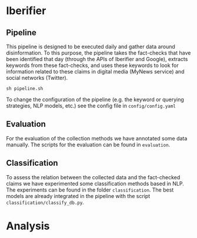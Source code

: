 # Iberifier

## Pipeline

This pipeline is designed to be executed daily and gather data around disinformation. To this purpose, the pipeline takes the fact-checks that have been identified that day (through the APIs of Iberifier and Google), extracts keywords from these fact-checks, and uses these keywords to look for information related to these claims in digital media (MyNews service) and social networks (Twitter). 

```
sh pipeline.sh
```
To change the configuration of the pipeline (e.g. the keyword or querying strategies, NLP models, etc.) see the config file in ```config/config.yaml```

## Evaluation

For the evaluation of the collection methods we have annotated some data manually. The scripts for the evaluation can be found in ```evaluation```.

## Classification

To assess the relation between the collected data and the fact-checked claims we have experimented some classification methods based in NLP. The experiments can be found in the folder ```classification```. The best models are already integrated in the pipeline with the script ```classification/classify_db.py```.

# Analysis


